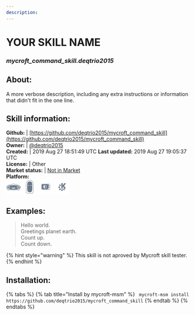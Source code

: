 ```yaml
---    
description:   
---    
```

# YOUR SKILL NAME  
### _mycroft_command_skill.deqtrio2015_  
## About:  
A more verbose description, including any extra instructions or
information that didn't fit in the one line.

## Skill information:  
**Github:** | [https://github.com/deqtrio2015/mycroft_command_skill](https://github.com/deqtrio2015/mycroft_command_skill)  
**Owner:** | [@deqtrio2015](https://github.com/deqtrio2015)  
**Created:** | 2019 Aug 27 18:51:49 UTC  **Last updated:** 2019 Aug 27 19:05:37 UTC  
**License:** | Other  
**Market status:** | [Not in Market](https://market.mycroft.ai/skill/)  
**Platform:**  
 ![](../.gitbook/assets/mark-1-icon.png)  ![](../.gitbook/assets/mark-2-icon.png)  ![](../.gitbook/assets/picroft-icon.png)  ![](../.gitbook/assets/kde.png)   
## Examples:  
> Hello world.  
> Greetings planet earth.  
> Count up.  
> Count down.  
  
{% hint style="warning" %}
This skill is not aproved by Mycroft skill tester.
{% endhint %}
    
## Installation:  
{% tabs %}
{% tab title="Install by mycroft-msm" %}
``` mycroft-msm install https://github.com/deqtrio2015/mycroft_command_skill```
{% endtab %}
  {% endtabs %}
  